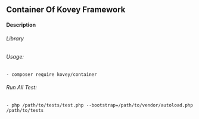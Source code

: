 ## Container Of Kovey Framework
#### Description
###### Library
###### Usage:
    - composer require kovey/container
###### Run All Test:
    - php /path/to/tests/test.php --bootstrap=/path/to/vendor/autoload.php /path/to/tests

